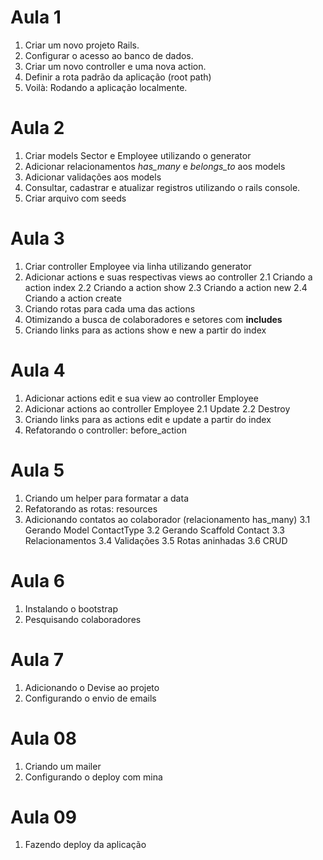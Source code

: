 # Aula 1

1. Criar um novo projeto Rails.
2. Configurar o acesso ao banco de dados.
3. Criar um novo controller e uma nova action.
4. Definir a rota padrão da aplicação (root path)
5. Voilà: Rodando a aplicação localmente.

# Aula 2

1. Criar models Sector e Employee utilizando o generator
2. Adicionar relacionamentos *has_many* e *belongs_to* aos models
3. Adicionar validações aos models
4. Consultar, cadastrar e atualizar registros utilizando o rails console.
5. Criar arquivo com seeds

# Aula 3

1. Criar controller Employee via linha utilizando generator
2. Adicionar actions e suas respectivas views ao controller
  2.1 Criando a action index
  2.2 Criando a action show
  2.3 Criando a action new
  2.4 Criando a action create
3. Criando rotas para cada uma das actions
4. Otimizando a busca de colaboradores e setores com **includes**
5. Criando links para as actions show e new a partir do index

# Aula 4
1. Adicionar actions edit e sua view ao controller Employee
2. Adicionar actions ao controller Employee
  2.1 Update
  2.2 Destroy
3. Criando links para as actions edit e update a partir do index
4. Refatorando o controller: before_action

# Aula 5
1. Criando um helper para formatar a data
2. Refatorando as rotas: resources
3. Adicionando contatos ao colaborador (relacionamento has_many)
  3.1 Gerando Model ContactType
  3.2 Gerando Scaffold Contact
  3.3 Relacionamentos
  3.4 Validações
  3.5 Rotas aninhadas
  3.6 CRUD

# Aula 6
1. Instalando o bootstrap
2. Pesquisando colaboradores

# Aula 7
1. Adicionando o Devise ao projeto
1. Configurando o envio de emails

# Aula 08
1. Criando um mailer
2. Configurando o deploy com mina

# Aula 09
1. Fazendo deploy da aplicação
